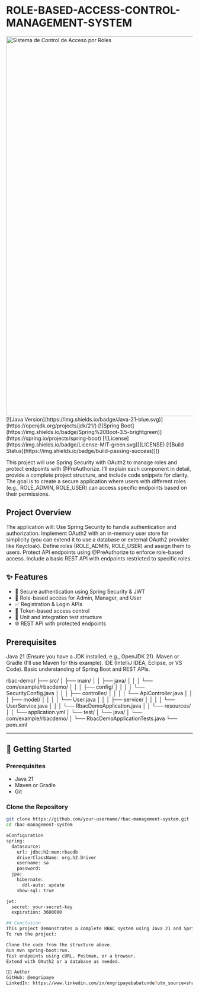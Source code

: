 # ROLE-BASED-ACCESS-CONTROL-MANAGEMENT-SYSTEM

<img width="1024" height="1024" alt="Sistema de Control de Acceso por Roles" src="https://github.com/user-attachments/assets/11277c40-7018-495c-9fac-564e4abe379d" />
[![Java Version](https://img.shields.io/badge/Java-21-blue.svg)](https://openjdk.org/projects/jdk/21/)
[![Spring Boot](https://img.shields.io/badge/Spring%20Boot-3.5-brightgreen)](https://spring.io/projects/spring-boot)
[![License](https://img.shields.io/badge/License-MIT-green.svg)](LICENSE)
[![Build Status](https://img.shields.io/badge/build-passing-success)]()

This project will use Spring Security with OAuth2 to manage roles and protect endpoints with @PreAuthorize. 
I’ll explain each component in detail, provide a complete project structure, and include code snippets for clarity. 
The goal is to create a secure application where users with different roles (e.g., ROLE_ADMIN, ROLE_USER) can access specific endpoints based on their permissions.

## Project Overview
The application will:
Use Spring Security to handle authentication and authorization.
Implement OAuth2 with an in-memory user store for simplicity (you can extend it to use a database or external OAuth2 provider like Keycloak).
Define roles (ROLE_ADMIN, ROLE_USER) and assign them to users.
Protect API endpoints using @PreAuthorize to enforce role-based access.
Include a basic REST API with endpoints restricted to specific roles.

## ✨ Features
- 🔐 Secure authentication using Spring Security & JWT
- 👤 Role-based access for Admin, Manager, and User
- ✅ Registration & Login APIs
- 📄 Token-based access control
- 🧪 Unit and integration test structure
- 🌐 REST API with protected endpoints

## Prerequisites
Java 21 (Ensure you have a JDK installed, e.g., OpenJDK 21).
Maven or Gradle (I’ll use Maven for this example).
IDE (IntelliJ IDEA, Eclipse, or VS Code).
Basic understanding of Spring Boot and REST APIs.

rbac-demo/
├── src/
│   ├── main/
│   │   ├── java/
│   │   │   └── com/example/rbacdemo/
│   │   │       ├── config/
│   │   │       │   └── SecurityConfig.java
│   │   │       ├── controller/
│   │   │       │   └── ApiController.java
│   │   │       ├── model/
│   │   │       │   └── User.java
│   │   │       ├── service/
│   │   │       │   └── UserService.java
│   │   │       └── RbacDemoApplication.java
│   │   └── resources/
│   │       └── application.yml
│   └── test/
│       └── java/
│           └── com/example/rbacdemo/
│               └── RbacDemoApplicationTests.java
└── pom.xml


---

## 🚀 Getting Started

### Prerequisites

- Java 21
- Maven or Gradle
- Git

### Clone the Repository

```bash
git clone https://github.com/your-username/rbac-management-system.git
cd rbac-management-system

⚙️Configuration
spring:
  datasource:
    url: jdbc:h2:mem:rbacdb
    driverClassName: org.h2.Driver
    username: sa
    password:
  jpa:
    hibernate:
      ddl-auto: update
    show-sql: true

jwt:
  secret: your-secret-key
  expiration: 3600000

## Conclusion
This project demonstrates a complete RBAC system using Java 21 and Spring Boot 3.5. It uses Spring Security to enforce role-based access with @PreAuthorize and supports both HTTP Basic and OAuth2 authentication. The application is extensible for production use with databases, external OAuth2 providers, and fine-grained permissions.
To run the project:

Clone the code from the structure above.
Run mvn spring-boot:run.
Test endpoints using cURL, Postman, or a browser.
Extend with OAuth2 or a database as needed.

🧑‍💻 Author
GitHub: @engripaye
LinkedIn: https://www.linkedin.com/in/engripayebabatunde?utm_source=share&utm_campaign=share_via&utm_content=profile&utm_medium=ios_app

